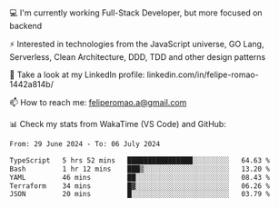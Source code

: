 💻 I'm currently working Full-Stack Developer, but more focused on backend

⚡ Interested in technologies from the JavaScript universe, GO Lang, Serverless, Clean Architecture, DDD, TDD and other design patterns

👥 Take a look at my LinkedIn profile: linkedin.com/in/felipe-romao-1442a814b/

📫 How to reach me: feliperomao.a@gmail.com

📊 Check my stats from WakaTime (VS Code) and GitHub:

<!--START_SECTION:waka-->

```txt
From: 29 June 2024 - To: 06 July 2024

TypeScript   5 hrs 52 mins   ████████████████░░░░░░░░░   64.63 %
Bash         1 hr 12 mins    ███▒░░░░░░░░░░░░░░░░░░░░░   13.20 %
YAML         46 mins         ██░░░░░░░░░░░░░░░░░░░░░░░   08.43 %
Terraform    34 mins         █▓░░░░░░░░░░░░░░░░░░░░░░░   06.26 %
JSON         20 mins         █░░░░░░░░░░░░░░░░░░░░░░░░   03.79 %
```

<!--END_SECTION:waka-->
